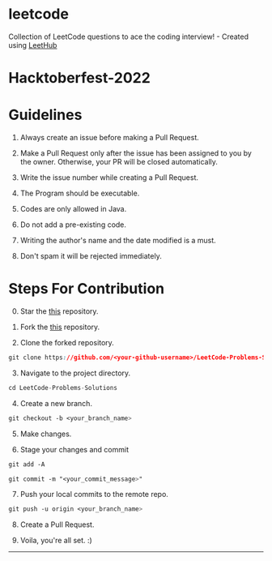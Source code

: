 # leetcode
Collection of LeetCode questions to ace the coding interview! - Created using [LeetHub](https://github.com/QasimWani/LeetHub)

# Hacktoberfest-2022

# Guidelines

1. Always create an issue before making a Pull Request. 

2. Make a Pull Request only after the issue has been assigned to you by the owner. Otherwise, your PR will be closed automatically.

3. Write the issue number while creating a Pull Request. 

4. The Program should be executable.

5. Codes are only allowed in Java.

6. Do not add a pre-existing code.

8. Writing the author's name and the date modified is a must.

9. Don't spam it will be rejected immediately.



# Steps For Contribution

0. Star the <a href="https://github.com/ayush26sharma/leetcode" title="given">this</a> repository.

1. Fork the <a href="https://github.com/ayush26sharma/leetcode" title="given">this</a> repository.

2. Clone the forked repository.
```css
git clone https://github.com/<your-github-username>/LeetCode-Problems-Solutions
```
  
3. Navigate to the project directory.
```py
cd LeetCode-Problems-Solutions
```

4. Create a new branch.
```css
git checkout -b <your_branch_name>
```

5. Make changes.

6. Stage your changes and commit
```css
git add -A

git commit -m "<your_commit_message>"
```

7. Push your local commits to the remote repo.
```css
git push -u origin <your_branch_name>
```

8. Create a Pull Request.

9. Voila, you're all set.  :)


---
